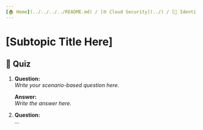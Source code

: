 ```yaml
---
[🏠 Home](../../../../README.md) / [🌐 Cloud Security](../) / [🔎 Identity & Access Management](./quiz.md)
---
```


# [Subtopic Title Here]

## 🧪 Quiz

1. **Question:**  
   _Write your scenario-based question here._

   **Answer:**  
   _Write the answer here._

2. **Question:**  
   _..._ 